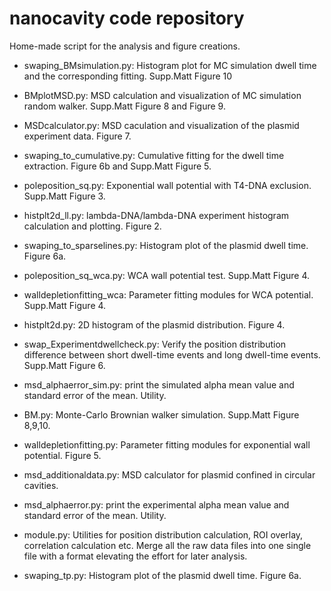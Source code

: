 # nanocavity code repository
Home-made script for the analysis and figure creations.

- swaping_BMsimulation.py:	Histogram plot for MC simulation dwell time and the corresponding fitting. Supp.Matt Figure 10

- BMplotMSD.py:	MSD calculation and visualization of MC simulation random walker. Supp.Matt Figure 8 and Figure 9.

- MSDcalculator.py:	MSD caculation and visualization of the plasmid experiment data. Figure 7.

- swaping_to_cumulative.py:	Cumulative fitting for the dwell time extraction. Figure 6b and Supp.Matt Figure 5.

- poleposition_sq.py:	Exponential wall potential with T4-DNA exclusion. Supp.Matt Figure 3.

- histplt2d_ll.py:	lambda-DNA/lambda-DNA experiment histogram calculation and plotting. Figure 2.

- swaping_to_sparselines.py:	Histogram plot of the plasmid dwell time. Figure 6a.

- poleposition_sq_wca.py:	WCA wall potential test. Supp.Matt Figure 4.

- walldepletionfitting_wca:	Parameter fitting modules for WCA potential. Supp.Matt Figure 4.

- histplt2d.py:	2D histogram of the plasmid distribution. Figure 4.

- swap_Experimentdwellcheck.py: Verify the position  distribution difference between short dwell-time events and long dwell-time events. Supp.Matt Figure 6.

- msd_alphaerror_sim.py:	print the simulated alpha mean value and standard error of the mean. Utility.

- BM.py:	Monte-Carlo Brownian walker simulation. Supp.Matt Figure 8,9,10.

- walldepletionfitting.py:	Parameter fitting modules for exponential wall potential. Figure 5.

- msd_additionaldata.py:	MSD calculator for plasmid confined in circular cavities.

- msd_alphaerror.py:	print the experimental alpha mean value and standard error of the mean. Utility.

- module.py:	Utilities for position distribution calculation, ROI overlay, correlation calculation etc. Merge all the raw data files into one single file with a format elevating the effort for later analysis.

- swaping_tp.py:	Histogram plot of the plasmid dwell time. Figure 6a.